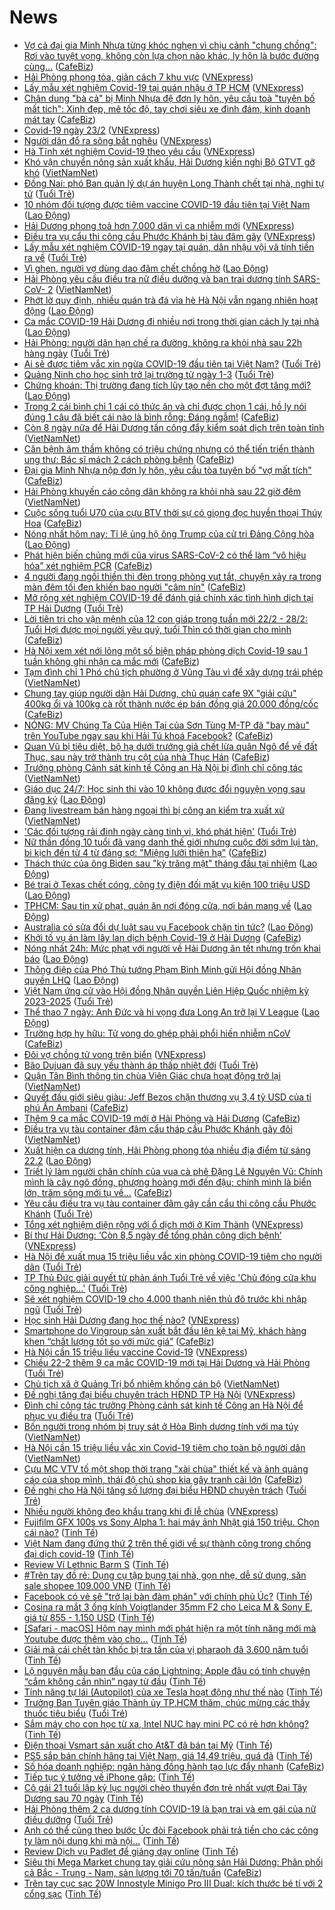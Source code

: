 # News

- [Vợ cả đại gia Minh Nhựa từng khóc nghẹn vì chịu cảnh "chung chồng": Rơi vào tuyệt vọng, không còn lựa chọn nào khác, ly hôn là bước đường cùng...](https://cafebiz.vn/vo-ca-dai-gia-minh-nhua-tung-khoc-nghen-vi-chiu-canh-chung-chong-roi-vao-tuyet-vong-khong-con-lua-chon-nao-khac-ly-hon-la-buoc-duong-cung-20210223003646387.chn) ([CafeBiz](https://cafebiz.vn))
- [Hải Phòng phong tỏa, giãn cách 7 khu vực](https://vnexpress.net/hai-phong-phong-toa-gian-cach-7-khu-vuc-4238718.html) ([VNExpress](https://vnexpress.net))
- [Lấy mẫu xét nghiệm Covid-19 tại quán nhậu ở TP HCM](https://vnexpress.net/lay-mau-xet-nghiem-covid-19-tai-quan-nhau-o-tp-hcm-4238710.html) ([VNExpress](https://vnexpress.net))
- [Chân dung "bà cả" bị Minh Nhựa đệ đơn ly hôn, yêu cầu toà "tuyên bố mất tích": Xinh đẹp, mê tốc độ, tay chơi siêu xe đình đám, kinh doanh mát tay](https://cafebiz.vn/chan-dung-ba-ca-bi-minh-nhua-de-don-ly-hon-yeu-cau-toa-tuyen-bo-mat-tich-xinh-dep-me-toc-do-tay-choi-sieu-xe-dinh-dam-kinh-doanh-mat-tay-20210223000236675.chn) ([CafeBiz](https://cafebiz.vn))
- [Covid-19 ngày 23/2](https://vnexpress.net/covid-19-ngay-23-2-4238697.html) ([VNExpress](https://vnexpress.net))
- [Người dân đổ ra sông bắt nghêu](https://vnexpress.net/nguoi-dan-do-ra-song-bat-ngheu-4238619.html) ([VNExpress](https://vnexpress.net))
- [Hà Tĩnh xét nghiệm Covid-19 theo yêu cầu](https://vnexpress.net/ha-tinh-xet-nghiem-covid-19-theo-yeu-cau-4238708.html) ([VNExpress](https://vnexpress.net))
- [Khó vận chuyển nông sản xuất khẩu,  Hải Dương kiến nghị Bộ GTVT gỡ khó](http://vietnamnet.vn/vn/thoi-su/an-toan-giao-thong/kho-van-chuyen-nong-san-xuat-khau-hai-duong-kien-nghi-bo-gtvt-go-kho-714743.html) ([VietNamNet](https://vietnamnet.vn))
- [Đồng Nai: phó Ban quản lý dự án huyện Long Thành chết tại nhà, nghi tự tử](https://tuoitre.vn/dong-nai-pho-ban-quan-ly-du-an-huyen-long-thanh-chet-tai-nha-nghi-tu-tu-2021022222350274.htm) ([Tuổi Trẻ](https://tuoitre.vn))
- [10 nhóm đối tượng được tiêm vaccine COVID-19 đầu tiên tại Việt Nam](https://laodong.vn/y-te/10-nhom-doi-tuong-duoc-tiem-vaccine-covid-19-dau-tien-tai-viet-nam-882704.ldo) ([Lao Động](https://laodong.vn))
- [Hải Dương phong toả hơn 7.000 dân vì ca nhiễm mới](https://vnexpress.net/hai-duong-phong-toa-hon-7-000-dan-vi-ca-nhiem-moi-4238694.html) ([VNExpress](https://vnexpress.net))
- [Điều tra vụ cẩu thi công cầu Phước Khánh bị tàu đâm gãy](https://vnexpress.net/dieu-tra-vu-cau-thi-cong-cau-phuoc-khanh-bi-tau-dam-gay-4238686.html) ([VNExpress](https://vnexpress.net))
- [Lấy mẫu xét nghiệm COVID-19 ngay tại quán, dân nhậu vội vã tính tiền ra về](https://tuoitre.vn/lay-mau-xet-nghiem-covid-19-ngay-tai-quan-dan-nhau-voi-va-tinh-tien-ra-ve-2021022221594895.htm) ([Tuổi Trẻ](https://tuoitre.vn))
- [Vì ghen, người vợ dùng dao đâm chết chồng hờ](https://laodong.vn/phap-luat/vi-ghen-nguoi-vo-dung-dao-dam-chet-chong-ho-882701.ldo) ([Lao Động](https://laodong.vn))
- [Hải Phòng yêu cầu điều tra nữ điều dưỡng và bạn trai dương tính SARS-CoV- 2](http://vietnamnet.vn/vn/thoi-su/hai-phong-yeu-cau-dieu-tra-nu-dieu-duong-va-ban-trai-duong-tinh-sars-cov-2-714739.html) ([VietNamNet](https://vietnamnet.vn))
- [Phớt lờ quy định, nhiều quán trà đá vỉa hè Hà Nội vẫn ngang nhiên hoạt động](https://laodong.vn/photo/phot-lo-quy-dinh-nhieu-quan-tra-da-via-he-ha-noi-van-ngang-nhien-hoat-dong-882588.ldo) ([Lao Động](https://laodong.vn))
- [Ca mắc COVID-19 Hải Dương đi nhiều nơi trong thời gian cách ly tại nhà](https://laodong.vn/xa-hoi/ca-mac-covid-19-hai-duong-di-nhieu-noi-trong-thoi-gian-cach-ly-tai-nha-882694.ldo) ([Lao Động](https://laodong.vn))
- [Hải Phòng: người dân hạn chế ra đường, không ra khỏi nhà sau 22h hàng ngày](https://tuoitre.vn/hai-phong-nguoi-dan-han-che-ra-duong-khong-ra-khoi-nha-sau-22h-hang-ngay-2021022221482442.htm) ([Tuổi Trẻ](https://tuoitre.vn))
- [Ai sẽ được tiêm vắc xin ngừa COVID-19 đầu tiên tại Việt Nam?](https://tuoitre.vn/ai-se-duoc-tiem-vac-xin-ngua-covid-19-dau-tien-tai-viet-nam-20210222212108694.htm) ([Tuổi Trẻ](https://tuoitre.vn))
- [Quảng Ninh cho học sinh trở lại trường từ ngày 1-3](https://tuoitre.vn/quang-ninh-cho-hoc-sinh-tro-lai-truong-tu-ngay-1-3-20210222212007511.htm) ([Tuổi Trẻ](https://tuoitre.vn))
- [Chứng khoán: Thị trường đang tích lũy tạo nền cho một đợt tăng mới?](https://laodong.vn/kinh-te/chung-khoan-thi-truong-dang-tich-luy-tao-nen-cho-mot-dot-tang-moi-882691.ldo) ([Lao Động](https://laodong.vn))
- [Trong 2 cái bình chỉ 1 cái có thức ăn và chỉ được chọn 1 cái, hồ ly nói đúng 1 câu đã biết cái nào là bình rỗng: Đáng ngẫm!](https://cafebiz.vn/trong-2-cai-binh-chi-1-cai-co-thuc-an-va-chi-duoc-chon-1-cai-ho-ly-noi-dung-1-cau-da-biet-cai-nao-la-binh-rong-dang-ngam-20210222163005358.chn) ([CafeBiz](https://cafebiz.vn))
- [Còn 8 ngày nữa để Hải Dương tấn công đẩy kiểm soát dịch trên toàn tỉnh](http://vietnamnet.vn/vn/thoi-su/con-8-ngay-nua-de-hai-duong-tan-cong-day-kiem-soat-dich-tren-toan-tinh-714720.html) ([VietNamNet](https://vietnamnet.vn))
- [Căn bệnh âm thầm không có triệu chứng nhưng có thể tiến triển thành ung thư: Bác sĩ mách 2 cách phòng bệnh](https://cafebiz.vn/can-benh-am-tham-khong-co-trieu-chung-nhung-co-the-tien-trien-thanh-ung-thu-bac-si-mach-2-cach-phong-benh-20210222163926668.chn) ([CafeBiz](https://cafebiz.vn))
- [Đại gia Minh Nhựa nộp đơn ly hôn, yêu cầu tòa tuyên bố "vợ mất tích"](https://cafebiz.vn/dai-gia-minh-nhua-nop-don-ly-hon-yeu-cau-toa-tuyen-bo-vo-mat-tich-2021022221173747.chn) ([CafeBiz](https://cafebiz.vn))
- [Hải Phòng khuyến cáo công dân không ra khỏi nhà sau 22 giờ đêm](http://vietnamnet.vn/vn/thoi-su/hai-phong-khuyen-cao-cong-dan-khong-ra-khoi-nha-sau-22-gio-dem-714721.html) ([VietNamNet](https://vietnamnet.vn))
- [Cuộc sống tuổi U70 của cựu BTV thời sự có giọng đọc huyền thoại Thúy Hoa](https://cafebiz.vn/cuoc-song-tuoi-u70-cua-cuu-btv-thoi-su-co-giong-doc-huyen-thoai-thuy-hoa-20210222164250427.chn) ([CafeBiz](https://cafebiz.vn))
- [Nóng nhất hôm nay: Tỉ lệ ủng hộ ông Trump của cử tri Đảng Cộng hòa](https://laodong.vn/video-the-gioi/nong-nhat-hom-nay-ti-le-ung-ho-ong-trump-cua-cu-tri-dang-cong-hoa-882652.ldo) ([Lao Động](https://laodong.vn))
- [Phát hiện biến chủng mới của virus SARS-CoV-2 có thể làm “vô hiệu hóa” xét nghiệm PCR](https://cafebiz.vn/phat-hien-bien-chung-moi-cua-virus-sars-cov-2-co-the-lam-vo-hieu-hoaxet-nghiem-pcr-20210222201925028.chn) ([CafeBiz](https://cafebiz.vn))
- [4 người đang ngồi thiền thì đèn trong phòng vụt tắt, chuyện xảy ra trong màn đêm tối đen khiến bao người "câm nín"](https://cafebiz.vn/4-nguoi-dang-ngoi-thien-thi-den-trong-phong-vut-tat-chuyen-xay-ra-trong-man-dem-toi-den-khien-bao-nguoi-cam-nin-20210222163455219.chn) ([CafeBiz](https://cafebiz.vn))
- [Mở rộng xét nghiệm COVID-19 để đánh giá chính xác tình hình dịch tại TP Hải Dương](https://tuoitre.vn/mo-rong-xet-nghiem-covid-19-de-danh-gia-chinh-xac-tinh-hinh-dich-tai-tp-hai-duong-20210222200802771.htm) ([Tuổi Trẻ](https://tuoitre.vn))
- [Lời tiên tri cho vận mệnh của 12 con giáp trong tuần mới 22/2 - 28/2: Tuổi Hợi được mọi người yêu quý, tuổi Thìn có thời gian cho mình](https://cafebiz.vn/loi-tien-tri-cho-van-menh-cua-12-con-giap-trong-tuan-moi-22-2-28-2-tuoi-hoi-duoc-moi-nguoi-yeu-quy-tuoi-thin-co-thoi-gian-cho-minh-20210222164557128.chn) ([CafeBiz](https://cafebiz.vn))
- [Hà Nội xem xét nới lỏng một số biện pháp phòng dịch Covid-19 sau 1 tuần không ghi nhận ca mắc mới](https://cafebiz.vn/ha-noi-xem-xet-noi-long-mot-so-bien-phap-phong-dich-covid-19-sau-1-tuan-khong-ghi-nhan-ca-mac-moi-20210222201509441.chn) ([CafeBiz](https://cafebiz.vn))
- [Tạm đình chỉ 1 Phó chủ tịch phường ở Vũng Tàu vì để xây dựng trái phép](http://vietnamnet.vn/vn/thoi-su/tam-dinh-chi-1-pho-chu-tich-phuong-o-vung-tau-vi-de-xay-dung-trai-phep-714717.html) ([VietNamNet](https://vietnamnet.vn))
- [Chung tay giúp người dân Hải Dương, chủ quán cafe 9X "giải cứu" 400kg ổi và 100kg cà rốt thành nước ép bán đồng giá 20.000 đồng/cốc](https://cafebiz.vn/chung-tay-giup-nguoi-dan-hai-duong-chu-quan-cafe-9x-giai-cuu-400kg-oi-va-100kg-ca-rot-thanh-nuoc-ep-ban-dong-gia-20000-dong-coc-20210222160851453.chn) ([CafeBiz](https://cafebiz.vn))
- [NÓNG: MV Chúng Ta Của Hiện Tại của Sơn Tùng M-TP đã "bay màu" trên YouTube ngay sau khi Hải Tú khoá Facebook?](https://cafebiz.vn/nong-mv-chung-ta-cua-hien-tai-cua-son-tung-m-tp-da-bay-mau-tren-youtube-ngay-sau-khi-hai-tu-khoa-facebook-20210222202836913.chn) ([CafeBiz](https://cafebiz.vn))
- [Quan Vũ bị tiêu diệt, bộ hạ dưới trướng giả chết lừa quân Ngô để về đất Thục, sau này trở thành trụ cột của nhà Thục Hán](https://cafebiz.vn/quan-vu-bi-tieu-diet-bo-ha-duoi-truong-gia-chet-lua-quan-ngo-de-ve-dat-thuc-sau-nay-tro-thanh-tru-cot-cua-nha-thuc-han-20210222162710292.chn) ([CafeBiz](https://cafebiz.vn))
- [Trưởng phòng Cảnh sát kinh tế Công an Hà Nội bị đình chỉ công tác](http://vietnamnet.vn/vn/thoi-su/truong-phong-canh-sat-kinh-te-cong-an-ha-noi-bi-dinh-chi-cong-tac-714714.html) ([VietNamNet](https://vietnamnet.vn))
- [Giáo dục 24/7: Học sinh thi vào 10 không được đổi nguyện vọng sau đăng ký](https://laodong.vn/video/giao-duc-247-hoc-sinh-thi-vao-10-khong-duoc-doi-nguyen-vong-sau-dang-ky-882634.ldo) ([Lao Động](https://laodong.vn))
- [Đang livestream bán hàng ngoại thì bị công an kiểm tra xuất xứ](http://vietnamnet.vn/vn/thoi-su/dang-livestream-ban-hang-ngoai-thi-bi-cong-an-kiem-tra-xuat-xu-714701.html) ([VietNamNet](https://vietnamnet.vn))
- ['Các đối tượng rải đinh ngày càng tinh vi, khó phát hiện'](https://tuoitre.vn/cac-doi-tuong-rai-dinh-ngay-cang-tinh-vi-kho-phat-hien-20210222194619841.htm) ([Tuổi Trẻ](https://tuoitre.vn))
- [Nữ thần đồng 10 tuổi đã vang danh thế giới nhưng cuộc đời sớm lụi tàn, bi kịch đến từ 4 từ đáng sợ: "Miệng lưỡi thiên hạ"](https://cafebiz.vn/nu-than-dong-10-tuoi-da-vang-danh-the-gioi-nhung-cuoc-doi-som-lui-tan-bi-kich-den-tu-4-tu-dang-so-mieng-luoi-thien-ha-20210222201043906.chn) ([CafeBiz](https://cafebiz.vn))
- [Thách thức của ông Biden sau &quot;kỳ trăng mật&quot; tháng đầu tại nhiệm](https://laodong.vn/the-gioi/thach-thuc-cua-ong-biden-sau-ky-trang-mat-thang-dau-tai-nhiem-882596.ldo) ([Lao Động](https://laodong.vn))
- [Bé trai ở Texas chết cóng, công ty điện đối mặt vụ kiện 100 triệu USD](https://laodong.vn/the-gioi/be-trai-o-texas-chet-cong-cong-ty-dien-doi-mat-vu-kien-100-trieu-usd-882566.ldo) ([Lao Động](https://laodong.vn))
- [TPHCM: Sau tin xử phạt, quán ăn nơi đóng cửa, nơi bán mang về](https://laodong.vn/kinh-te/tphcm-sau-tin-xu-phat-quan-an-noi-dong-cua-noi-ban-mang-ve-882364.ldo) ([Lao Động](https://laodong.vn))
- [Australia có sửa đổi dự luật sau vụ Facebook chặn tin tức?](https://laodong.vn/the-gioi/australia-co-sua-doi-du-luat-sau-vu-facebook-chan-tin-tuc-882562.ldo) ([Lao Động](https://laodong.vn))
- [Khởi tố vụ án làm lây lan dịch bệnh Covid-19 ở Hải Dương](https://cafebiz.vn/khoi-to-vu-an-lam-lay-lan-dich-benh-covid-19-o-hai-duong-20210222192910318.chn) ([CafeBiz](https://cafebiz.vn))
- [Nóng nhất 24h: Mức phạt với người về Hải Dương ăn tết nhưng trốn khai báo](https://laodong.vn/video/nong-nhat-24h-muc-phat-voi-nguoi-ve-hai-duong-an-tet-nhung-tron-khai-bao-882633.ldo) ([Lao Động](https://laodong.vn))
- [Thông điệp của Phó Thủ  tướng Phạm Bình Minh gửi Hội đồng Nhân quyền LHQ](https://laodong.vn/video/thong-diep-cua-pho-thu-tuong-pham-binh-minh-gui-hoi-dong-nhan-quyen-lhq-882648.ldo) ([Lao Động](https://laodong.vn))
- [Việt Nam ứng cử vào Hội đồng Nhân quyền Liên Hiệp Quốc nhiệm kỳ 2023-2025](https://tuoitre.vn/viet-nam-ung-cu-vao-hoi-dong-nhan-quyen-lien-hiep-quoc-nhiem-ky-2023-2025-20210222193715477.htm) ([Tuổi Trẻ](https://tuoitre.vn))
- [Thể thao 7 ngày: Anh Đức và hi vọng đưa Long An trở lại V League](https://laodong.vn/video/the-thao-7-ngay-anh-duc-va-hi-vong-dua-long-an-tro-lai-v-league-882569.ldo) ([Lao Động](https://laodong.vn))
- [Trường hợp hy hữu: Tử vong do ghép phải phổi hiến nhiễm nCoV](https://cafebiz.vn/truong-hop-hy-huu-tu-vong-do-ghep-phai-phoi-hien-nhiem-ncov-20210222192509844.chn) ([CafeBiz](https://cafebiz.vn))
- [Đôi vợ chồng tử vong trên biển](https://vnexpress.net/doi-vo-chong-tu-vong-tren-bien-4238680.html) ([VNExpress](https://vnexpress.net))
- [Bão Dujuan đã suy yếu thành áp thấp nhiệt đới](https://tuoitre.vn/bao-dujuan-da-suy-yeu-thanh-ap-thap-nhiet-doi-2021022218540133.htm) ([Tuổi Trẻ](https://tuoitre.vn))
- [Quận Tân Bình thông tin chùa Viên Giác chưa hoạt động trở lại](http://vietnamnet.vn/vn/thoi-su/quan-tan-binh-thong-tin-chua-vien-giac-chua-hoat-dong-tro-lai-714704.html) ([VietNamNet](https://vietnamnet.vn))
- [Quyết đấu giới siêu giàu: Jeff Bezos chặn thương vụ 3,4 tỷ USD của tỉ phú Ấn Ambani](https://cafebiz.vn/quyet-dau-gioi-sieu-giau-jeff-bezos-chan-thuong-vu-34-ty-usd-cua-ti-phu-an-ambani-20210222192125289.chn) ([CafeBiz](https://cafebiz.vn))
- [Thêm 9 ca mắc COVID-19 mới ở Hải Phòng và Hải Dương](https://cafebiz.vn/them-9-ca-mac-covid-19-moi-o-hai-phong-va-hai-duong-20210222191640898.chn) ([CafeBiz](https://cafebiz.vn))
- [Điều tra vụ tàu container đâm cẩu tháp cầu Phước Khánh gãy đôi](http://vietnamnet.vn/vn/thoi-su/an-toan-giao-thong/dieu-tra-vu-tau-container-dam-cau-thap-cau-phuoc-khanh-gay-doi-714707.html) ([VietNamNet](https://vietnamnet.vn))
- [Xuất hiện ca dương tính, Hải Phòng phong tỏa nhiều địa điểm từ sáng 22.2](https://laodong.vn/video/xuat-hien-ca-duong-tinh-hai-phong-phong-toa-nhieu-dia-diem-tu-sang-222-882458.ldo) ([Lao Động](https://laodong.vn))
- [Triết lý làm người chân chính của vua cà phê Đặng Lê Nguyên Vũ: Chính mình là cây ngô đồng, phượng hoàng mới đến đậu; chính mình là biển lớn, trăm sông mới tụ về...](https://cafebiz.vn/triet-ly-lam-nguoi-chan-chinh-cua-vua-ca-phe-dang-le-nguyen-vu-chinh-minh-la-cay-ngo-dong-phuong-hoang-voi-den-dau-chinh-minh-la-bien-lon-tram-song-moi-tu-ve-20210222155133561.chn) ([CafeBiz](https://cafebiz.vn))
- [Yêu cầu điều tra vụ tàu container đâm gãy cần cẩu thi công cầu Phước Khánh](https://tuoitre.vn/yeu-cau-dieu-tra-vu-tau-container-dam-gay-can-cau-thi-cong-cau-phuoc-khanh-20210222184612423.htm) ([Tuổi Trẻ](https://tuoitre.vn))
- [Tổng xét nghiệm diện rộng với ổ dịch mới ở Kim Thành](https://vnexpress.net/tong-xet-nghiem-dien-rong-voi-o-dich-moi-o-kim-thanh-4238675.html) ([VNExpress](https://vnexpress.net))
- [Bí thư Hải Dương: ‘Còn 8,5 ngày để tổng phản công dịch bệnh’](https://vnexpress.net/bi-thu-hai-duong-con-8-5-ngay-de-tong-phan-cong-dich-benh-4238648.html) ([VNExpress](https://vnexpress.net))
- [Hà Nội đề xuất mua 15 triệu liều vắc xin phòng COVID-19 tiêm cho người dân](https://tuoitre.vn/ha-noi-de-xuat-mua-15-trieu-lieu-vac-xin-phong-covid-19-tiem-cho-nguoi-dan-20210222175118144.htm) ([Tuổi Trẻ](https://tuoitre.vn))
- [TP Thủ Đức giải quyết từ phản ánh Tuổi Trẻ về việc 'Chủ đóng cửa khu công nghiệp...'](https://tuoitre.vn/tp-thu-duc-giai-quyet-tu-phan-anh-tuoi-tre-ve-viec-chu-dong-cua-khu-cong-nghiep-20210222173243801.htm) ([Tuổi Trẻ](https://tuoitre.vn))
- [Sẽ xét nghiệm COVID-19 cho 4.000 thanh niên thủ đô trước khi nhập ngũ](https://tuoitre.vn/se-xet-nghiem-covid-19-cho-4-000-thanh-nien-thu-do-truoc-khi-nhap-ngu-20210222173735366.htm) ([Tuổi Trẻ](https://tuoitre.vn))
- [Học sinh Hải Dương đang học thế nào?](https://vnexpress.net/hoc-sinh-hai-duong-dang-hoc-the-nao-4238630.html) ([VNExpress](https://vnexpress.net))
- [Smartphone do Vingroup sản xuất bắt đầu lên kệ tại Mỹ, khách hàng khen “chất lượng tốt so với mức giá”](https://cafebiz.vn/smartphone-do-vingroup-san-xuat-bat-dau-len-ke-tai-my-khach-hang-khen-chat-luong-tot-so-voi-muc-gia-20210222182716804.chn) ([CafeBiz](https://cafebiz.vn))
- [Hà Nội cần 15 triệu liều vaccine Covid-19](https://vnexpress.net/ha-noi-can-15-trieu-lieu-vaccine-covid-19-4238633.html) ([VNExpress](https://vnexpress.net))
- [Chiều 22-2 thêm 9 ca mắc COVID-19 mới tại Hải Dương và Hải Phòng](https://tuoitre.vn/chieu-22-2-them-9-ca-mac-covid-19-moi-tai-hai-duong-va-hai-phong-20210222181537981.htm) ([Tuổi Trẻ](https://tuoitre.vn))
- [Chủ tịch xã ở Quảng Trị bổ nhiệm khống cán bộ](http://vietnamnet.vn/vn/thoi-su/chong-tham-nhung/chu-tich-xa-o-quang-tri-bo-nhiem-khong-can-bo-714696.html) ([VietNamNet](https://vietnamnet.vn))
- [Đề nghị tăng đại biểu chuyên trách HĐND TP Hà Nội](https://vnexpress.net/de-nghi-tang-dai-bieu-chuyen-trach-hdnd-tp-ha-noi-4238653.html) ([VNExpress](https://vnexpress.net))
- [Đình chỉ công tác trưởng Phòng cảnh sát kinh tế Công an Hà Nội để phục vụ điều tra](https://tuoitre.vn/dinh-chi-cong-tac-truong-phong-canh-sat-kinh-te-cong-an-ha-noi-de-phuc-vu-dieu-tra-20210222175649567.htm) ([Tuổi Trẻ](https://tuoitre.vn))
- [Bốn người trong nhóm bị truy sát ở Hòa Bình dương tính với ma túy](http://vietnamnet.vn/vn/thoi-su/bon-nguoi-trong-nhom-bi-truy-sat-o-hoa-binh-duong-tinh-voi-ma-tuy-714693.html) ([VietNamNet](https://vietnamnet.vn))
- [Hà Nội cần 15 triệu liều vắc xin Covid-19 tiêm cho toàn bộ người dân](http://vietnamnet.vn/vn/thoi-su/ha-noi-can-15-trieu-lieu-vac-xin-covid-19-tiem-cho-toan-bo-nguoi-dan-714666.html) ([VietNamNet](https://vietnamnet.vn))
- [Cựu MC VTV tố một shop thời trang "xài chùa" thiết kế và ảnh quảng cáo của shop mình, thái độ chủ shop kia gây tranh cãi lớn](https://cafebiz.vn/cuu-mc-vtv-to-mot-shop-thoi-trang-xai-chua-thiet-ke-va-anh-quang-cao-cua-shop-minh-thai-do-chu-shop-kia-gay-tranh-cai-lon-20210222163553934.chn) ([CafeBiz](https://cafebiz.vn))
- [Đề nghị cho Hà Nội tăng số lượng đại biểu HĐND chuyên trách](https://tuoitre.vn/de-nghi-cho-ha-noi-tang-so-luong-dai-bieu-hdnd-chuyen-trach-20210222171046394.htm) ([Tuổi Trẻ](https://tuoitre.vn))
- [Nhiều người không đeo khẩu trang khi đi lễ chùa](https://vnexpress.net/nhieu-nguoi-khong-deo-khau-trang-khi-di-le-chua-4238595.html) ([VNExpress](https://vnexpress.net))
- [Fujifilm GFX 100s vs Sony Alpha 1: hai máy ảnh Nhật giá 150 triệu. Chọn cái nào?](https://tinhte.vn/thread/fujifilm-gfx-100s-vs-sony-alpha-1-hai-may-anh-nhat-gia-150-trieu-chon-cai-nao.3278867/) ([Tinh Tế](https://tinhte.vn))
- [Việt Nam đang đứng thứ 2 trên thế giới về sự thành công trong chống đại dịch covid-19](https://tinhte.vn/thread/viet-nam-dang-dung-thu-2-tren-the-gioi-ve-su-thanh-cong-trong-chong-dai-dich-covid-19.3280874/) ([Tinh Tế](https://tinhte.vn))
- [Review Ví Lethnic Barm S](https://tinhte.vn/thread/review-vi-lethnic-barm-s.3280880/) ([Tinh Tế](https://tinhte.vn))
- [#Trên tay đồ rẻ: Dụng cụ tập bụng tại nhà, gọn nhẹ, dễ sử dụng, săn sale shopee 109.000 VNĐ](https://tinhte.vn/thread/tren-tay-do-re-dung-cu-tap-bung-tai-nha-gon-nhe-de-su-dung-san-sale-shopee-109-000-vnd.3280713/) ([Tinh Tế](https://tinhte.vn))
- [Facebook có vẻ sẽ "trở lại bàn đàm phán" với chính phủ Úc?](https://tinhte.vn/thread/facebook-co-ve-se-tro-lai-ban-dam-phan-voi-chinh-phu-uc.3280879/) ([Tinh Tế](https://tinhte.vn))
- [Cosina ra mắt 3 ống kính Voigtlander 35mm F2 cho Leica M & Sony E, giá từ 855 - 1.150 USD](https://tinhte.vn/thread/cosina-ra-mat-3-ong-kinh-voigtlander-35mm-f2-cho-leica-m-sony-e-gia-tu-855-1-150-usd.3279133/) ([Tinh Tế](https://tinhte.vn))
- [[Safari - macOS] Hôm nay mình mới phát hiện ra một tính năng mới mà Youtube được thêm vào cho...](https://tinhte.vn/thread/safari-macos-hom-nay-minh-moi-phat-hien-ra-mot-tinh-nang-moi-ma-youtube-duoc-them-vao-cho.3280569/) ([Tinh Tế](https://tinhte.vn))
- [Giải mã cái chết tàn khốc bị tra tấn của vị pharaoh đã 3.600 năm tuổi](https://tinhte.vn/thread/giai-ma-cai-chet-tan-khoc-bi-tra-tan-cua-vi-pharaoh-da-3-600-nam-tuoi.3278599/) ([Tinh Tế](https://tinhte.vn))
- [Lộ nguyên mẫu ban đầu của cáp Lightning: Apple đâu có tính chuyện “cắm không cần nhìn” ngay từ đầu](https://tinhte.vn/thread/lo-nguyen-mau-ban-dau-cua-cap-lightning-apple-dau-co-tinh-chuyen-cam-khong-can-nhin-ngay-tu-dau.3280483/) ([Tinh Tế](https://tinhte.vn))
- [Tính năng tự lái (Autopilot) của xe Tesla hoạt động như thế nào](https://tinhte.vn/thread/tinh-nang-tu-lai-autopilot-cua-xe-tesla-hoat-dong-nhu-the-nao.3280219/) ([Tinh Tế](https://tinhte.vn))
- [Trưởng Ban Tuyên giáo Thành ủy TP.HCM thăm, chúc mừng các thầy thuốc tiêu biểu](https://tuoitre.vn/truong-ban-tuyen-giao-thanh-uy-tp-hcm-tham-chuc-mung-cac-thay-thuoc-tieu-bieu-20210222170502975.htm) ([Tuổi Trẻ](https://tuoitre.vn))
- [Sắm máy cho con học từ xa, Intel NUC hay mini PC có rẻ hơn không?](https://tinhte.vn/thread/sam-may-cho-con-hoc-tu-xa-intel-nuc-hay-mini-pc-co-re-hon-khong.3280993/) ([Tinh Tế](https://tinhte.vn))
- [Điện thoại Vsmart sản xuất cho At&T đã bán tại Mỹ](https://tinhte.vn/thread/dien-thoai-vsmart-san-xuat-cho-at-t-da-ban-tai-my.3280877/) ([Tinh Tế](https://tinhte.vn))
- [PS5 sắp bán chính hãng tại Việt Nam, giá 14,49 triệu, quá đã](https://tinhte.vn/thread/ps5-sap-ban-chinh-hang-tai-viet-nam-gia-14-49-trieu-qua-da.3280910/) ([Tinh Tế](https://tinhte.vn))
- [Số hóa doanh nghiệp: ngân hàng đồng hành tạo lực đẩy nhanh](https://cafebiz.vn/so-hoa-doanh-nghiep-ngan-hang-dong-hanh-tao-luc-day-nhanh-2021022216590797.chn) ([CafeBiz](https://cafebiz.vn))
- [Tiếp tục ý tưởng về iPhone gập:](https://tinhte.vn/thread/tiep-tuc-y-tuong-ve-iphone-gap.3280861/) ([Tinh Tế](https://tinhte.vn))
- [Cô gái 21 tuổi lập kỷ lục người chèo thuyền đơn trẻ nhất vượt Đại Tây Dương sau 70 ngày](https://tinhte.vn/thread/co-gai-21-tuoi-lap-ky-luc-nguoi-cheo-thuyen-don-tre-nhat-vuot-dai-tay-duong-sau-70-ngay.3280761/) ([Tinh Tế](https://tinhte.vn))
- [Hải Phòng thêm 2 ca dương tính COVID-19 là bạn trai và em gái của nữ điều dưỡng](https://tuoitre.vn/hai-phong-them-2-ca-duong-tinh-covid-19-la-ban-trai-va-em-gai-cua-nu-dieu-duong-20210222171519785.htm) ([Tuổi Trẻ](https://tuoitre.vn))
- [Anh có thể cũng theo bước Úc đòi Facebook phải trả tiền cho các công ty làm nội dung khi mà nội...](https://tinhte.vn/thread/anh-co-the-cung-theo-buoc-uc-doi-facebook-phai-tra-tien-cho-cac-cong-ty-lam-noi-dung-khi-ma-noi.3280864/) ([Tinh Tế](https://tinhte.vn))
- [Review Dịch vụ Padlet để giảng dạy online](https://tinhte.vn/thread/review-dich-vu-padlet-de-giang-day-online.3280777/) ([Tinh Tế](https://tinhte.vn))
- [Siêu thị Mega Market chung tay giải cứu nông sản Hải Dương: Phân phối cả Bắc - Trung - Nam, sản lượng tới 70 tấn/tuần](https://cafebiz.vn/sieu-thi-mega-market-chung-tay-giai-cuu-nong-san-hai-duong-phan-phoi-ca-bac-trung-nam-san-luong-toi-70-tan-tuan-20210222171818148.chn) ([CafeBiz](https://cafebiz.vn))
- [Trên tay cục sạc 20W Innostyle Minigo Pro III Dual: kích thước bé tí với 2 cổng sạc](https://tinhte.vn/thread/tren-tay-cuc-sac-20w-innostyle-minigo-pro-iii-dual-kich-thuoc-be-ti-voi-2-cong-sac.3265198/) ([Tinh Tế](https://tinhte.vn))

